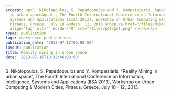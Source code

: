 ```yaml
---
excerpt: <p>S. Nikolopoulos, S. Papadopoulos and Y. Kompatsiaris. &quot;Reality Mining
  in urban space&quot;, The Fourth International Conference on Information, Intelligence,
  Systems and Applications (IISA 2013), Workshop on Urban Computing &amp; Modern Cities,
  Piraeus, Greece, July 10 &ndash; 12, 2013.&nbsp;<a href="/files/Nikolopoulos_IISA2013.pdf"><img
  align="top" alt="" border="0" src="/files/pdf/pdf.png" /></a></p>
types: publication
tags: conference_publications
publication_date: '2013-07-12T00:00:00'
layout: publication
title: Reality mining in urban space
date: '2013-07-16T10:32:46+03:00'
---
```

<p>S. Nikolopoulos, S. Papadopoulos and Y. Kompatsiaris. &quot;Reality Mining in urban space&quot;, The Fourth International Conference on Information, Intelligence, Systems and Applications (IISA 2013), Workshop on Urban Computing &amp; Modern Cities, Piraeus, Greece, July 10 &ndash; 12, 2013.&nbsp;<a href="/files/Nikolopoulos_IISA2013.pdf"><img align="top" alt="" border="0" src="/files/pdf/pdf.png" /></a></p>
